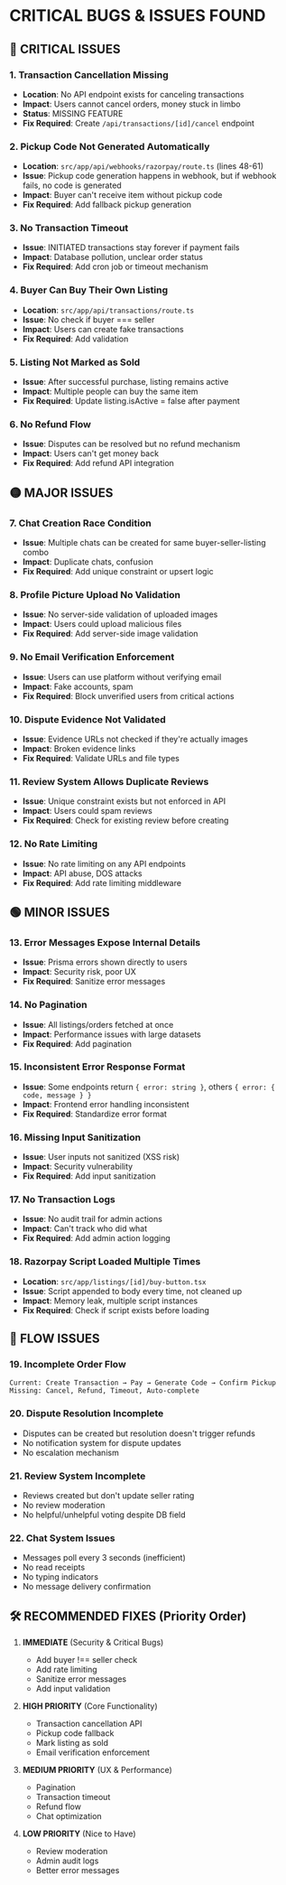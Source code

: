 # CRITICAL BUGS & ISSUES FOUND

## 🔴 CRITICAL ISSUES

### 1. **Transaction Cancellation Missing**
- **Location**: No API endpoint exists for canceling transactions
- **Impact**: Users cannot cancel orders, money stuck in limbo
- **Status**: MISSING FEATURE
- **Fix Required**: Create `/api/transactions/[id]/cancel` endpoint

### 2. **Pickup Code Not Generated Automatically**
- **Location**: `src/app/api/webhooks/razorpay/route.ts` (lines 48-61)
- **Issue**: Pickup code generation happens in webhook, but if webhook fails, no code is generated
- **Impact**: Buyer can't receive item without pickup code
- **Fix Required**: Add fallback pickup generation

### 3. **No Transaction Timeout**
- **Issue**: INITIATED transactions stay forever if payment fails
- **Impact**: Database pollution, unclear order status
- **Fix Required**: Add cron job or timeout mechanism

### 4. **Buyer Can Buy Their Own Listing**
- **Location**: `src/app/api/transactions/route.ts`
- **Issue**: No check if buyer === seller
- **Impact**: Users can create fake transactions
- **Fix Required**: Add validation

### 5. **Listing Not Marked as Sold**
- **Issue**: After successful purchase, listing remains active
- **Impact**: Multiple people can buy the same item
- **Fix Required**: Update listing.isActive = false after payment

### 6. **No Refund Flow**
- **Issue**: Disputes can be resolved but no refund mechanism
- **Impact**: Users can't get money back
- **Fix Required**: Add refund API integration

## 🟡 MAJOR ISSUES

### 7. **Chat Creation Race Condition**
- **Issue**: Multiple chats can be created for same buyer-seller-listing combo
- **Impact**: Duplicate chats, confusion
- **Fix Required**: Add unique constraint or upsert logic

### 8. **Profile Picture Upload No Validation**
- **Issue**: No server-side validation of uploaded images
- **Impact**: Users could upload malicious files
- **Fix Required**: Add server-side image validation

### 9. **No Email Verification Enforcement**
- **Issue**: Users can use platform without verifying email
- **Impact**: Fake accounts, spam
- **Fix Required**: Block unverified users from critical actions

### 10. **Dispute Evidence Not Validated**
- **Issue**: Evidence URLs not checked if they're actually images
- **Impact**: Broken evidence links
- **Fix Required**: Validate URLs and file types

### 11. **Review System Allows Duplicate Reviews**
- **Issue**: Unique constraint exists but not enforced in API
- **Impact**: Users could spam reviews
- **Fix Required**: Check for existing review before creating

### 12. **No Rate Limiting**
- **Issue**: No rate limiting on any API endpoints
- **Impact**: API abuse, DOS attacks
- **Fix Required**: Add rate limiting middleware

## 🟢 MINOR ISSUES

### 13. **Error Messages Expose Internal Details**
- **Issue**: Prisma errors shown directly to users
- **Impact**: Security risk, poor UX
- **Fix Required**: Sanitize error messages

### 14. **No Pagination**
- **Issue**: All listings/orders fetched at once
- **Impact**: Performance issues with large datasets
- **Fix Required**: Add pagination

### 15. **Inconsistent Error Response Format**
- **Issue**: Some endpoints return `{ error: string }`, others `{ error: { code, message } }`
- **Impact**: Frontend error handling inconsistent
- **Fix Required**: Standardize error format

### 16. **Missing Input Sanitization**
- **Issue**: User inputs not sanitized (XSS risk)
- **Impact**: Security vulnerability
- **Fix Required**: Add input sanitization

### 17. **No Transaction Logs**
- **Issue**: No audit trail for admin actions
- **Impact**: Can't track who did what
- **Fix Required**: Add admin action logging

### 18. **Razorpay Script Loaded Multiple Times**
- **Location**: `src/app/listings/[id]/buy-button.tsx`
- **Issue**: Script appended to body every time, not cleaned up
- **Impact**: Memory leak, multiple script instances
- **Fix Required**: Check if script exists before loading

## 🔵 FLOW ISSUES

### 19. **Incomplete Order Flow**
```
Current: Create Transaction → Pay → Generate Code → Confirm Pickup
Missing: Cancel, Refund, Timeout, Auto-complete
```

### 20. **Dispute Resolution Incomplete**
- Disputes can be created but resolution doesn't trigger refunds
- No notification system for dispute updates
- No escalation mechanism

### 21. **Review System Incomplete**
- Reviews created but don't update seller rating
- No review moderation
- No helpful/unhelpful voting despite DB field

### 22. **Chat System Issues**
- Messages poll every 3 seconds (inefficient)
- No read receipts
- No typing indicators
- No message delivery confirmation

## 🛠️ RECOMMENDED FIXES (Priority Order)

1. **IMMEDIATE** (Security & Critical Bugs)
   - Add buyer !== seller check
   - Add rate limiting
   - Sanitize error messages
   - Add input validation

2. **HIGH PRIORITY** (Core Functionality)
   - Transaction cancellation API
   - Pickup code fallback
   - Mark listing as sold
   - Email verification enforcement

3. **MEDIUM PRIORITY** (UX & Performance)
   - Pagination
   - Transaction timeout
   - Refund flow
   - Chat optimization

4. **LOW PRIORITY** (Nice to Have)
   - Review moderation
   - Admin audit logs
   - Better error messages
